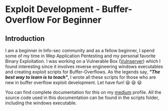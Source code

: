 <h1>Exploit Development - Buffer-Overflow For Beginner </h1>
<h2> Introduction </h2>

I am a beginner in Info-sec community and as a fellow beginner, I spend some of my time in Wep Application Pentesting and my personal favorite Binary Exploitation.
I was working on a Vulnerable Box ([Vulnserver](https://thegreycorner.com/vulnserver.html)) which I found interesting since it involves reverse engineering windows executables and creating exploit scripts for Buffer-Overflows.
As the legends say, ***"The best way to learn is to teach"***, I wrote all these scripts for those who are new in buffer overflow exploit development. Let have fun! 😃 😃 😃

You can find complete documentation for this on my [medium](https://medium.com/@tejas.kand.45) profile.
All the source code used in this documentation can be found in the scripts folder, including the windows executable.
